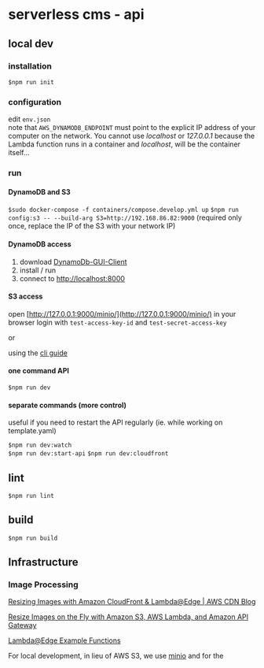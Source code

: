 # serverless cms - api

## local dev

### installation

`$npm run init`

### configuration

edit `env.json`  
note that `AWS_DYNAMODB_ENDPOINT` must point to the explicit IP address
of your computer on the network. You cannot use _localhost_ or _127.0.0.1_ because
the Lambda function runs in a container and _localhost_, will be the container itself...

### run

#### DynamoDB and S3

`$sudo docker-compose -f containers/compose.develop.yml up`
`$npm run config:s3 -- --build-arg S3=http://192.168.86.82:9000` (required only once, replace the IP of the S3 with your network IP)

#### DynamoDB access

1. download [DynamoDb-GUI-Client](https://github.com/Arattian/DynamoDb-GUI-Client)
1. install / run
1. connect to [http://localhost:8000](http://localhost:8000)

#### S3 access

open [http://127.0.0.1:9000/minio/](http://127.0.0.1:9000/minio/) in your browser
login with `test-access-key-id` and `test-secret-access-key`

or

using the [cli guide](https://docs.minio.io/docs/aws-cli-with-minio.html)

#### one command API

`$npm run dev`

#### separate commands (more control)

useful if you need to restart the API regularly (ie. while working on template.yaml)

`$npm run dev:watch`  
`$npm run dev:start-api`
`$npm run dev:cloudfront`

## lint

`$npm run lint`

## build

`$npm run build`

## Infrastructure

### Image Processing

[Resizing Images with Amazon CloudFront & Lambda@Edge | AWS CDN Blog](https://aws.amazon.com/blogs/networking-and-content-delivery/resizing-images-with-amazon-cloudfront-lambdaedge-aws-cdn-blog/)

[Resize Images on the Fly with Amazon S3, AWS Lambda, and Amazon API Gateway](https://aws.amazon.com/blogs/compute/resize-images-on-the-fly-with-amazon-s3-aws-lambda-and-amazon-api-gateway/)

[Lambda@Edge Example Functions](https://docs.aws.amazon.com/AmazonCloudFront/latest/DeveloperGuide/lambda-examples.html)

For local development, in lieu of AWS S3, we use [minio](https://min.io/) and for the

